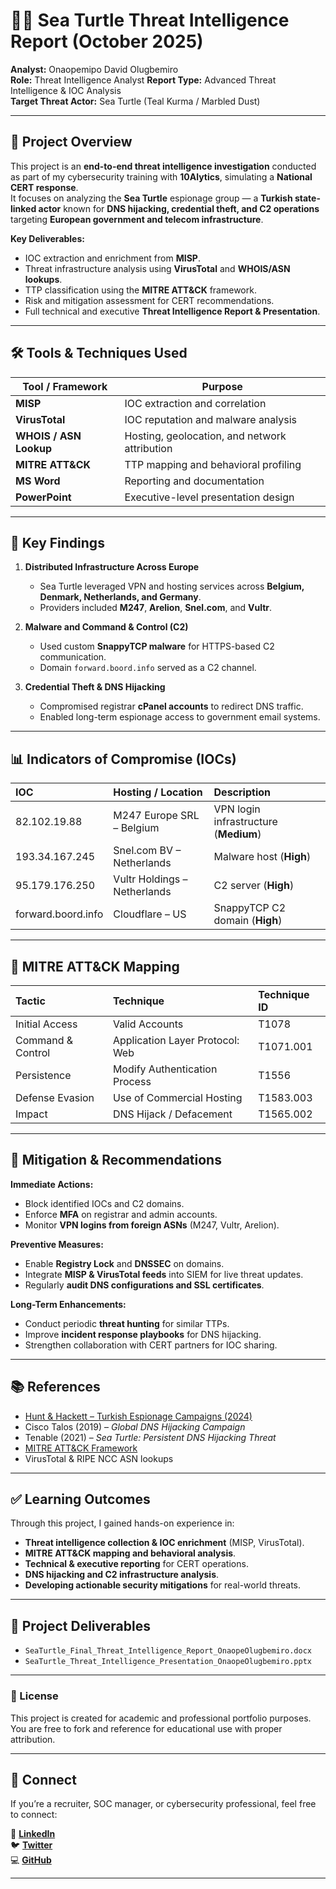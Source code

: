# 🕵️‍♂️ Sea Turtle Threat Intelligence Report (October 2025)

**Analyst:** Onaopemipo David Olugbemiro  
**Role:** Threat Intelligence Analyst 
**Report Type:** Advanced Threat Intelligence & IOC Analysis  
**Target Threat Actor:** Sea Turtle (Teal Kurma / Marbled Dust)  

---

## 🧠 Project Overview

This project is an **end-to-end threat intelligence investigation** conducted as part of my cybersecurity training with **10Alytics**, simulating a **National CERT response**.  
It focuses on analyzing the **Sea Turtle** espionage group — a **Turkish state-linked actor** known for **DNS hijacking, credential theft, and C2 operations** targeting **European government and telecom infrastructure**.  

**Key Deliverables:**
- IOC extraction and enrichment from **MISP**.  
- Threat infrastructure analysis using **VirusTotal** and **WHOIS/ASN lookups**.  
- TTP classification using the **MITRE ATT&CK** framework.  
- Risk and mitigation assessment for CERT recommendations.  
- Full technical and executive **Threat Intelligence Report & Presentation**.  

---

## 🛠️ Tools & Techniques Used

| Tool / Framework | Purpose |
|------------------|----------|
| **MISP** | IOC extraction and correlation |
| **VirusTotal** | IOC reputation and malware analysis |
| **WHOIS / ASN Lookup** | Hosting, geolocation, and network attribution |
| **MITRE ATT&CK** | TTP mapping and behavioral profiling |
| **MS Word** | Reporting and documentation |
| **PowerPoint** | Executive-level presentation design |

---

## 🚨 Key Findings

1. **Distributed Infrastructure Across Europe**  
   - Sea Turtle leveraged VPN and hosting services across **Belgium, Denmark, Netherlands, and Germany**.  
   - Providers included **M247**, **Arelion**, **Snel.com**, and **Vultr**.  

2. **Malware and Command & Control (C2)**  
   - Used custom **SnappyTCP malware** for HTTPS-based C2 communication.  
   - Domain `forward.boord.info` served as a C2 channel.  

3. **Credential Theft & DNS Hijacking**  
   - Compromised registrar **cPanel accounts** to redirect DNS traffic.  
   - Enabled long-term espionage access to government email systems.  

---

## 📊 Indicators of Compromise (IOCs)

| IOC | Hosting / Location | Description |
|:--|:--|:--|
| 82.102.19.88 | M247 Europe SRL – Belgium | VPN login infrastructure (**Medium**) |
| 193.34.167.245 | Snel.com BV – Netherlands | Malware host (**High**) |
| 95.179.176.250 | Vultr Holdings – Netherlands | C2 server (**High**) |
| forward.boord.info | Cloudflare – US | SnappyTCP C2 domain (**High**) |

---

## 🧩 MITRE ATT&CK Mapping

| Tactic | Technique | Technique ID |
|:--|:--|:--|
| Initial Access | Valid Accounts | T1078 |
| Command & Control | Application Layer Protocol: Web | T1071.001 |
| Persistence | Modify Authentication Process | T1556 |
| Defense Evasion | Use of Commercial Hosting | T1583.003 |
| Impact | DNS Hijack / Defacement | T1565.002 |

---

## 🚀 Mitigation & Recommendations

**Immediate Actions:**  
- Block identified IOCs and C2 domains.  
- Enforce **MFA** on registrar and admin accounts.  
- Monitor **VPN logins from foreign ASNs** (M247, Vultr, Arelion).  

**Preventive Measures:**  
- Enable **Registry Lock** and **DNSSEC** on domains.  
- Integrate **MISP & VirusTotal feeds** into SIEM for live threat updates.  
- Regularly **audit DNS configurations and SSL certificates**.  

**Long-Term Enhancements:**  
- Conduct periodic **threat hunting** for similar TTPs.  
- Improve **incident response playbooks** for DNS hijacking.  
- Strengthen collaboration with CERT partners for IOC sharing.  

---

## 📚 References
- [Hunt & Hackett – Turkish Espionage Campaigns (2024)](https://www.huntandhackett.com/blog/turkish-espionage-campaigns)  
- Cisco Talos (2019) – *Global DNS Hijacking Campaign*  
- Tenable (2021) – *Sea Turtle: Persistent DNS Hijacking Threat*  
- [MITRE ATT&CK Framework](https://attack.mitre.org/)  
- VirusTotal & RIPE NCC ASN lookups  

---

## ✅ Learning Outcomes

Through this project, I gained hands-on experience in:  
- **Threat intelligence collection & IOC enrichment** (MISP, VirusTotal).  
- **MITRE ATT&CK mapping and behavioral analysis**.  
- **Technical & executive reporting** for CERT operations.  
- **DNS hijacking and C2 infrastructure analysis**.  
- **Developing actionable security mitigations** for real-world threats.  

---

## 📂 Project Deliverables

- `SeaTurtle_Final_Threat_Intelligence_Report_OnaopeOlugbemiro.docx`  
- `SeaTurtle_Threat_Intelligence_Presentation_OnaopeOlugbemiro.pptx`

---

### 🧾 License
This project is created for academic and professional portfolio purposes.  
You are free to fork and reference for educational use with proper attribution.

---

## 🤝 Connect

If you’re a recruiter, SOC manager, or cybersecurity professional, feel free to connect:

📍 **[LinkedIn](https://www.linkedin.com/in/onaopemipo-olugbemiro-1b377828b/)**  
🐦 **[Twitter](https://x.com/itzonaope)**  
💻 **[GitHub](https://github.com/LyticOnaope)**  

---
